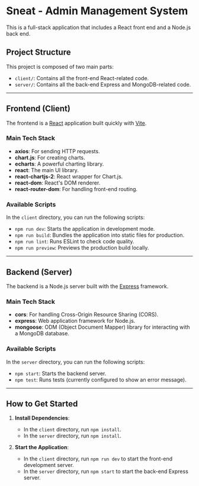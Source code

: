 
# Sneat - Admin Management System

This is a full-stack application that includes a React front end and a Node.js back end.

## Project Structure

This project is composed of two main parts:

* `client/`: Contains all the front-end React-related code.
* `server/`: Contains all the back-end Express and MongoDB-related code.

---

## Frontend (Client)

The frontend is a [React](https://reactjs.org/) application built quickly with [Vite](https://vitejs.dev/).

### Main Tech Stack

* **axios**: For sending HTTP requests.
* **chart.js**: For creating charts.
* **echarts**: A powerful charting library.
* **react**: The main UI library.
* **react-chartjs-2**: React wrapper for Chart.js.
* **react-dom**: React's DOM renderer.
* **react-router-dom**: For handling front-end routing.

### Available Scripts

In the `client` directory, you can run the following scripts:

* `npm run dev`: Starts the application in development mode.
* `npm run build`: Bundles the application into static files for production.
* `npm run lint`: Runs ESLint to check code quality.
* `npm run preview`: Previews the production build locally.

---

## Backend (Server)

The backend is a Node.js server built with the [Express](https://expressjs.com/) framework.

### Main Tech Stack

* **cors**: For handling Cross-Origin Resource Sharing (CORS).
* **express**: Web application framework for Node.js.
* **mongoose**: ODM (Object Document Mapper) library for interacting with a MongoDB database.

### Available Scripts

In the `server` directory, you can run the following scripts:

* `npm start`: Starts the backend server.
* `npm test`: Runs tests (currently configured to show an error message).

---

## How to Get Started

1.  **Install Dependencies**:
    * In the `client` directory, run `npm install`.
    * In the `server` directory, run `npm install`.

2.  **Start the Application**:
    * In the `client` directory, run `npm run dev` to start the front-end development server.
    * In the `server` directory, run `npm start` to start the back-end Express server.
